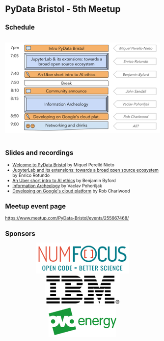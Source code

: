 # PyData Bristol - 5th Meetup

## Schedule

<p align="center">
  <img alt="schedule" src="./images/PyData_Bristol_2018_11_schedule.svg" vspace="20" widht="300"/>
</p>

## Slides and recordings

- [Welcome to PyData Bristol][slides:mpn] by Miquel Perelló Nieto
- [JupyterLab and its extensions: towards a broad open source ecosystem][slides:er] by Enrico Rotundo
- [An Uber short intro to AI ethics][slides:bb] by Benjamin Byford
- [Information Archeology][slides:vp] by Vaclav Pohoriljak
- [Developing on Google's cloud platform][slides:rc] by Rob Charlwood

[slides:mpn]: ./pydata_bristol_01_mpn.pdf
[slides:er]:  ./pydata_bristol_02_er.pdf
[slides:bb]:  ./pydata_bristol_03_bb.pdf
[slides:vp]:  ./pydata_bristol_04_vp.pdf
[slides:rc]:  ./pydata_bristol_05_rc.pdf

## Meetup event page

https://www.meetup.com/PyData-Bristol/events/255667468/

## Sponsors

<p align="center">
  <a href="https://www.numfocus.org/"><img alt='NumFocus logo' src="./images/logos/numfocus_logo.png" hspace="20" height="100"/></a>
  <a href="https://www.numfocus.org/"><img alt='IBM logo' src="./images/logos/IBM.jpg" hspace="20" height="100"/></a>
  <a href="https://www.ovoenergy.com/careers/vacancies"><img alt='ovo energy logo' src="./images/logos/ovo_energy_logo.jpg" hspace="20" height="100"/></a>
</p>

